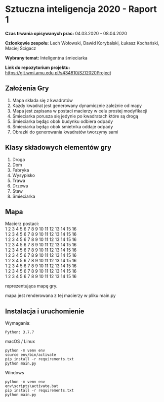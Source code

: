 # Sztuczna inteligencja 2020 - Raport 1

**Czas trwania opisywanych prac:** 04.03.2020 - 08.04.2020

**Członkowie zespołu:** Lech Wołowski, Dawid Korybalski, Łukasz Kochański, Maciej Ścigacz

**Wybrany temat:** Inteligentna śmieciarka

**Link do repozytorium projektu:** https://git.wmi.amu.edu.pl/s434810/SZI2020Project

## Założenia Gry

1. Mapa składa się z kwadratów
2. Każdy kwadrat jest generowany dynamicznie zależnie od mapy
3. Mapa jest zapisana w postaci macierzy w celu prostej modyfikacji
4. Śmieciarka porusza się jedynie po kwadratach które są drogą
5. Śmieciarka będąc obok budynku odbiera odpady
6. Śmieciarka będąc obok śmietnika oddaje odpady
7. Obrazki do generowania kwadratów tworzymy sami

## Klasy składowych elementów gry

1. Droga
2. Dom
3. Fabryka
4. Wysypisko
5. Trawa
6. Drzewa
7. Staw
8. Śmieciarka

## Mapa

Macierz postaci: <br />
1 2 3 4 5 6 7 8 9 10 11 12 13 14 15 16 <br />
1 2 3 4 5 6 7 8 9 10 11 12 13 14 15 16 <br />
1 2 3 4 5 6 7 8 9 10 11 12 13 14 15 16 <br />
1 2 3 4 5 6 7 8 9 10 11 12 13 14 15 16 <br />
1 2 3 4 5 6 7 8 9 10 11 12 13 14 15 16 <br />
1 2 3 4 5 6 7 8 9 10 11 12 13 14 15 16 <br />
1 2 3 4 5 6 7 8 9 10 11 12 13 14 15 16 <br />
1 2 3 4 5 6 7 8 9 10 11 12 13 14 15 16 <br />
1 2 3 4 5 6 7 8 9 10 11 12 13 14 15 16 <br />
1 2 3 4 5 6 7 8 9 10 11 12 13 14 15 16 <br />

reprezentująca mapę gry.

mapa jest renderowana z tej macierzy w pliku main.py

## Instalacja i uruchomienie

Wymagania:

```
Python: 3.7.7
```

macOS / Linux

```
python -m venv env
source env/bin/activate
pip install -r requirements.txt
python main.py
```

Windows

```
python -m venv env
env\scripts\activate.bat
pip install -r requirements.txt
python main.py
```
